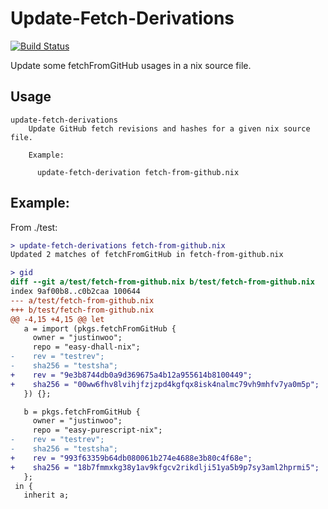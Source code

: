 # Update-Fetch-Derivations

[![Build Status](https://travis-ci.org/justinwoo/update-fetch-derivations.svg?branch=master)](https://travis-ci.org/justinwoo/update-fetch-derivations)

Update some fetchFromGitHub usages in a nix source file.

## Usage

```
update-fetch-derivations
    Update GitHub fetch revisions and hashes for a given nix source file.

    Example:

      update-fetch-derivation fetch-from-github.nix
```

## Example:

From ./test:

```diff
> update-fetch-derivations fetch-from-github.nix
Updated 2 matches of fetchFromGitHub in fetch-from-github.nix

> gid
diff --git a/test/fetch-from-github.nix b/test/fetch-from-github.nix
index 9af00b8..c0b2caa 100644
--- a/test/fetch-from-github.nix
+++ b/test/fetch-from-github.nix
@@ -4,15 +4,15 @@ let
   a = import (pkgs.fetchFromGitHub {
     owner = "justinwoo";
     repo = "easy-dhall-nix";
-    rev = "testrev";
-    sha256 = "testsha";
+    rev = "9e3b8744db0a9d369675a4b12a955614b8100449";
+    sha256 = "00ww6fhv8lvihjfzjzpd4kgfqx8isk4nalmc79vh9mhfv7ya0m5p";
   }) {};

   b = pkgs.fetchFromGitHub {
     owner = "justinwoo";
     repo = "easy-purescript-nix";
-    rev = "testrev";
-    sha256 = "testsha";
+    rev = "993f63359b64db080061b274e4688e3b80c4f68e";
+    sha256 = "18b7fmmxkg38y1av9kfgcv2rikdlji51ya5b9p7sy3aml2hprmi5";
   };
 in {
   inherit a;
```
